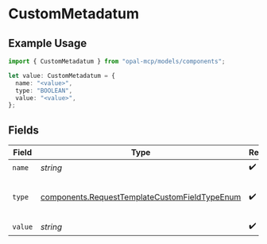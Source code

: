 # CustomMetadatum

## Example Usage

```typescript
import { CustomMetadatum } from "opal-mcp/models/components";

let value: CustomMetadatum = {
  name: "<value>",
  type: "BOOLEAN",
  value: "<value>",
};
```

## Fields

| Field                                                                                                          | Type                                                                                                           | Required                                                                                                       | Description                                                                                                    |
| -------------------------------------------------------------------------------------------------------------- | -------------------------------------------------------------------------------------------------------------- | -------------------------------------------------------------------------------------------------------------- | -------------------------------------------------------------------------------------------------------------- |
| `name`                                                                                                         | *string*                                                                                                       | :heavy_check_mark:                                                                                             | N/A                                                                                                            |
| `type`                                                                                                         | [components.RequestTemplateCustomFieldTypeEnum](../../models/components/requesttemplatecustomfieldtypeenum.md) | :heavy_check_mark:                                                                                             | The type of the custom request field.                                                                          |
| `value`                                                                                                        | *string*                                                                                                       | :heavy_check_mark:                                                                                             | N/A                                                                                                            |